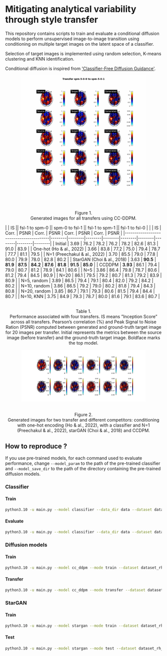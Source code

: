# Mitigating analytical variability through style transfer

This repository contains scripts to train and evaluate a conditional diffusion models to perform unsupervised image-to-image transition using conditioning on multiple target images on the latent space of a classifier. 

Selection of target images is implemented using random selection, K-means clustering and KNN identification. 

Conditional diffusion is inspired from ['Classifier-Free Diffusion Guidance'](https://arxiv.org/abs/2207.12598). 

<p align = "center">
<img width="400" src="results/transfers.gif"/img>
</p>
<p align = "center">
<br>Figure 1.</br> Generated images for all transfers using CC-DDPM.
</p>


|                                        | IS     || fsl-1 to spm-0 || spm-0 to fsl-1  || fsl-1 to spm-1 || fsl-1 to fsl-0 |
|                                        | IS     | Corr.  | PSNR   | Corr.  | PSNR   | Corr.  | PSNR   | Corr.  | PSNR   |
|----------------------------------------|--------|--------|--------|--------|--------|--------|--------|--------|--------|
| Initial                                | 3.69 | 76.2 | 78.2 | 76.2 | 78.2 | 82.6 | 81.3 | 91.0 | 83.9 |
| One-hot (Ho & al., 2022) | 3.66   | 83.8   | 77.2   | 75.0   | 79.4   | 78.7   | 77.7   | 81.1   | 79.5   |
| N=1 (Preechakul & al., 2022)  | 3.70   | 85.5   | 79.0   | 77.8   | 80.0   | 79.9   | 78.0   | 82.8   | 80.2   |
| StarGAN (Choi & al., 2018)      | 3.63   | **90.5** | **81.9** | **87.5** | **84.2** | **87.6** | **81.8** | **91.5** | **85.0** |
| CCDDPM                                 | **3.93** | 86.1   | 79.4   | 79.0   | 80.7 | 81.2   | 78.9   | 84.1   | 80.6   |
| N=5                                    | 3.86 | 86.4   | 79.8 | 78.7   | 80.6   | 81.2   | 79.4 | 84.5 | 80.9 |
| N=20                                   | 86.1   | 79.5   | 79.2   | 80.7 | 81.3   | 79.2   | 83.9   | 80.9   |
| N=5, random                            | 3.89 | 86.5   | 79.4   | 79.1   | 80.4   | 82.0 | 79.2   | 84.2   | 80.2   |
| N=10, random                           | 3.86 | 86.5   | 79.2   | 79.0   | 80.2   | 81.8   | 79.4 | 84.3   | 80.8   |
| N=20, random                           | 3.85 | 86.7 | 79.1   | 79.3 | 80.6   | 81.5   | 79.4 | 84.4   | 80.7   |
| N=10, KNN                              | 3.75   | 84.9   | 79.3   | 78.7   | 80.0   | 81.6   | 79.1   | 83.6   | 80.7   |

<p align = "center">
<br>Table 1.</br> Performance associated with four transfers. IS means ”Inception Score” across all transfers. Pearson’s correlation (%) and Peak Signal to Noise Ration (PSNR) computed between generated and ground-truth target image for 20 images per transfer. Initial represents the metrics between the source image (before transfer) and the ground-truth target image. Boldface marks the top model. </p>

<p align = "center">
<img width="400" src="results/figures/visualization.png"/img>
</p>
<p align = "center">
<br>Figure 2.</br> Generated images for two transfer and different competitors: conditioning with one-hot encoding (Ho & al., 2022), with a classifier and N=1 (Preechakul & al., 2022),  starGAN (Choi & al., 2018) and CCDPM.
</p>

## How to reproduce ? 

If you use pre-trained models, for each command used to evaluate performance, change `--model_param` to the path of the pre-trained classifier and `--model_save_dir` to the path of the directory containing the pre-trained diffusion models. 

### Classifier

#### Train
```bash
python3.10 -u main.py --model classifier --data_dir data --dataset dataset_rh_4classes --labels pipelines --model_save_dir results/models --batch_size 64 --lrate 1e-4 --n_epoch 150
```

#### Evaluate 

```bash 
python3.10 -u main.py --model classifier --data_dir data --dataset dataset_rh_4classes --labels pipelines --mode test --model_param ./results/models/classifier_b-64_lr-1e-04_epochs_150.pth
```

### Diffusion models 
#### Train 

```bash
python3.10 -u main.py --model cc_ddpm --mode train --dataset dataset_rh_4classes --labels pipelines --model_save_dir results/models --batch_size 8 --lrate 1e-4 --n_epoch 200 --n_classes 4 --sample_dir results/samples
```

#### Transfer

```bash
python3.10 -u main.py --model cc_ddpm --mode transfer --dataset dataset_rh_4classes --labels pipelines --model_save_dir results/models --test_iter 200 --n_classes 4 --sample_dir results/samples
```

### StarGAN

####  Train
```bash
python3.10 -u main.py --model stargan --mode train --dataset dataset_rh_4classes --labels pipelines --image_size 56 --c_dim 4 --batch_size 16 --data_dir data --sample_dir results/samples --model_save_dir results/models
```

#### Test
```bash
python3.10 -u main.py --model stargan --mode test --dataset dataset_rh_4classes --labels pipelines --image_size 56 --c_dim 4 --batch_size 1 --data_dir data --sample_dir results/samples --model_save_dir results/models --test_iters 100000
```
